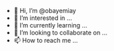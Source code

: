 - 👋 Hi, I’m @obayemiay
- 👀 I’m interested in ...
- 🌱 I’m currently learning ...
- 💞️ I’m looking to collaborate on ...
- 📫 How to reach me ...

<!---
obayemiay/obayemiay is a ✨ special ✨ repository because its `README.md` (this file) appears on your GitHub profile.
You can click the Preview link to take a look at your changes.
--->
